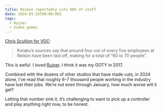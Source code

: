 ```yaml
---
title: Reikon reportedly cuts 80% of staff
date: 2024-01-25T00:00:00Z
tags:
  - Ruiner
  - Video games
---
```

[Chris Scullion for VGC](https://www.videogameschronicle.com/news/ruiner-studio-reikon-games-has-reportedly-laid-off-around-80-off-its-staff/):

> Kotaku’s sources say that around four out of every five employees at Reikon have been laid off, making for a total of “60 to 70 people”.

This is awful. I *loved* [Ruiner](https://www.igdb.com/games/ruiner). I think it was my GOTY in 2017.

Combined with the dozens of other studios that have made cuts, in 2024 alone, I’ve read that roughly 6–7 thousand people working in the industry have lost their jobs. We’re not even through January, how much worse will it get?

Letting that number sink it, it’s challenging to want to pick up a controller and play anything right now, to be honest.
